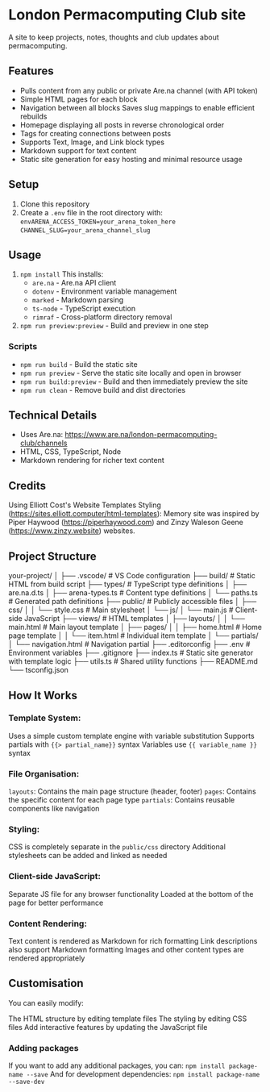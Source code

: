 # London Permacomputing Club site

A site to keep projects, notes, thoughts and club updates about permacomputing.

## Features

-   Pulls content from any public or private Are.na channel (with API token)
-   Simple HTML pages for each block
-   Navigation between all blocks
    Saves slug mappings to enable efficient rebuilds
-   Homepage displaying all posts in reverse chronological order
-   Tags for creating connections between posts
-   Supports Text, Image, and Link block types
-   Markdown support for text content
-   Static site generation for easy hosting and minimal resource usage

## Setup

1. Clone this repository
2. Create a `.env` file in the root directory with:
   `envARENA_ACCESS_TOKEN=your_arena_token_here`
   `CHANNEL_SLUG=your_arena_channel_slug`

## Usage

1. `npm install`
   This installs:
    - `are.na` - Are.na API client
    - `dotenv` - Environment variable management
    - `marked` - Markdown parsing
    - `ts-node` - TypeScript execution
    - `rimraf` - Cross-platform directory removal
2. `npm run preview:preview` - Build and preview in one step

### Scripts

-   `npm run build` - Build the static site
-   `npm run preview` - Serve the static site locally and open in browser
-   `npm run build:preview` - Build and then immediately preview the site
-   `npm run clean` - Remove build and dist directories

## Technical Details

-   Uses Are.na: https://www.are.na/london-permacomputing-club/channels
-   HTML, CSS, TypeScript, Node
-   Markdown rendering for richer text content

## Credits

Using Elliott Cost's Website Templates Styling (https://sites.elliott.computer/html-templates): Memory site was inspired by Piper Haywood (https://piperhaywood.com) and Zinzy Waleson Geene (https://www.zinzy.website) websites.

## Project Structure

your-project/
│
├── .vscode/ # VS Code configuration
├── build/ # Static HTML from build script
├── types/ # TypeScript type definitions
│ ├── are.na.d.ts
│ ├── arena-types.ts # Content type definitions
│ └── paths.ts # Generated path definitions
├── public/ # Publicly accessible files
│ ├── css/
│ │ └── style.css # Main stylesheet
│ └── js/
│ └── main.js # Client-side JavaScript
├── views/ # HTML templates
│ ├── layouts/
│ │ └── main.html # Main layout template
│ ├── pages/
│ │ ├── home.html # Home page template
│ │ └── item.html # Individual item template
│ └── partials/
│ └── navigation.html # Navigation partial
├── .editorconfig
├── .env # Environment variables
├── .gitignore
├── index.ts # Static site generator with template logic
├── utils.ts # Shared utility functions
├── README.md
└── tsconfig.json

## How It Works

### Template System:

Uses a simple custom template engine with variable substitution
Supports partials with `{{> partial_name}}` syntax
Variables use `{{ variable_name }}` syntax

### File Organisation:

`layouts`: Contains the main page structure (header, footer)
`pages`: Contains the specific content for each page type
`partials`: Contains reusable components like navigation

### Styling:

CSS is completely separate in the `public/css` directory
Additional stylesheets can be added and linked as needed

### Client-side JavaScript:

Separate JS file for any browser functionality
Loaded at the bottom of the page for better performance

### Content Rendering:

Text content is rendered as Markdown for rich formatting
Link descriptions also support Markdown formatting
Images and other content types are rendered appropriately

## Customisation

You can easily modify:

The HTML structure by editing template files
The styling by editing CSS files
Add interactive features by updating the JavaScript file

### Adding packages

If you want to add any additional packages, you can:
`npm install package-name --save`
And for development dependencies:
`npm install package-name --save-dev`
